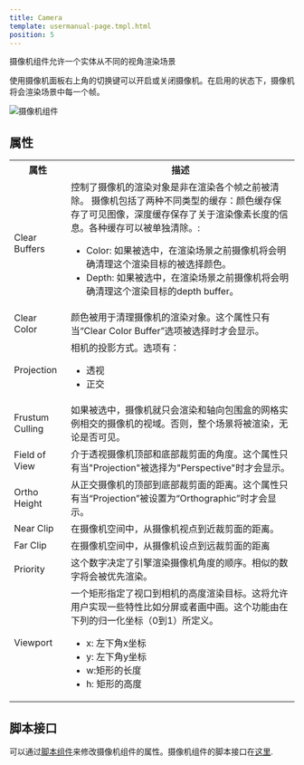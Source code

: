 ```yaml
---
title: Camera
template: usermanual-page.tmpl.html
position: 5
---
```


摄像机组件允许一个实体从不同的视角渲染场景

使用摄像机面板右上角的切换键可以开启或关闭摄像机。在启用的状态下，摄像机将会渲染场景中每一个帧。

![摄像机组件][1]

## 属性

<table class="table table-striped">
    <col class="property-name"></col>
    <col class="property-description"></col>
    <tr><th>属性</th><th>描述</th></tr>
    <tr><td>Clear Buffers</td><td>控制了摄像机的渲染对象是非在渲染各个帧之前被清除。
摄像机包括了两种不同类型的缓存：颜色缓存保存了可见图像，深度缓存保存了关于渲染像素长度的信息。各种缓存可以被单独清除。:
        <ul>
            <li>Color: 如果被选中，在渲染场景之前摄像机将会明确清理这个渲染目标的被选择颜色。</li>
            <li>Depth: 如果被选中，在渲染场景之前摄像机将会明确清理这个渲染目标的depth buffer。</li>
        </ul>
    </td></tr>
    <tr><td>Clear Color</td><td>颜色被用于清理摄像机的渲染对象。这个属性只有当“Clear Color Buffer”选项被选择时才会显示。</td></tr>
    <tr><td>Projection</td><td>相机的投影方式。选项有：
        <ul>
            <li>透视</li>
            <li>正交</li>
        </ul>
    </td></tr>
    <tr><td>Frustum Culling</td><td>如果被选中，摄像机就只会渲染和轴向包围盒的网格实例相交的摄像机的视域。否则，整个场景将被渲染，无论是否可见。</td></tr>
    <tr><td>Field of View</td><td>介于透视摄像机顶部和底部裁剪面的角度。这个属性只有当"Projection"被选择为"Perspective"时才会显示。</td></tr>
    <tr><td>Ortho Height</td><td>从正交摄像机的顶部到底部裁剪面的距离。这个属性只有当“Projection”被设置为“Orthographic”时才会显示。</td></tr>
    <tr><td>Near Clip</td><td>在摄像机空间中，从摄像机视点到近裁剪面的距离。</td></tr>
    <tr><td>Far Clip</td><td>在摄像机空间中，从摄像机设点到远裁剪面的距离</td></tr>
    <tr><td>Priority</td><td>这个数字决定了引擎渲染摄像机角度的顺序。相似的数字将会被优先渲染。</td></tr>
    <tr><td>Viewport</td><td>一个矩形指定了视口到相机的高度渲染目标。这将允许用户实现一些特性比如分屏或者画中画。这个功能由在下列的归一化坐标（0到1）所定义。<ul>
            <li>x: 左下角x坐标</li>
            <li>y: 左下角y坐标</li>
            <li>w:矩形的长度</li>
            <li>h: 矩形的高度</li>
        </ul>
    </td></tr>
</table>

## 脚本接口

可以通过[脚本组件][2]来修改摄像机组件的属性。摄像机组件的脚本接口在[这里][3].

[1]: /images/user-manual/scenes/components/component-camera.png
[2]: /user-manual/packs/components/script
[3]: /en/api/pc.CameraComponent.html

